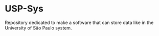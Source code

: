 # USP-Sys
Repository dedicated to make a software that can store data like in the University of São Paulo system.
